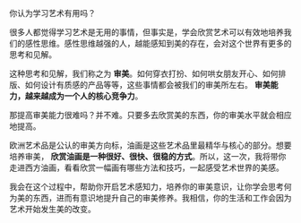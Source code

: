 你认为学习艺术有用吗？

很多人都觉得学习艺术是无用的事情，但事实是，学会欣赏艺术可以有效地培养我们的感性思维。感性思维越强的人，越能感知到美的存在，会对这个世界有更多的思考和见解。

这种思考和见解，我们称之为 **审美**。如何穿衣打扮、如何哄女朋友开心、如何排版、如何设计有质感的产品等等，这些事情都会被我们的审美所左右。 **审美能力，越来越成为一个人的核心竞争力**。

那提高审美能力很难吗？并不难。只要多去欣赏美的东西，你的审美水平就会相应地提高。

欧洲艺术品是公认的审美方向标，油画是这些艺术品里最精华与核心的部分。想要培养审美， **欣赏油画是一种很好、很快、很稳的方式**。所以，这一次，我将带你走进西方油画，看看欣赏一幅画有哪些方法和技巧，一起感受艺术世界的美感。

我会在这个过程中，帮助你开启艺术感知力，培养你的审美意识，让你学会思考何为美的东西，进而有意识地提升自己的审美修养。我相信，你的生活和工作会因为艺术开始发生美的改变。
